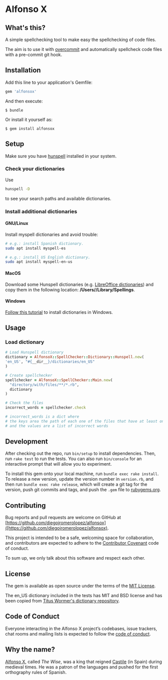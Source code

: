 # Alfonso X

## What's this?

A simple spellchecking tool to make easy the spellchecking of code files.

The aim is to use it with [overcommit](https://github.com/brigade/overcommit)
and automatically spellcheck code files with a pre-commit git hook.

## Installation

Add this line to your application's Gemfile:

```ruby
gem 'alfonsox'
```

And then execute:

    $ bundle

Or install it yourself as:

    $ gem install alfonsox

## Setup

Make sure you have [hunspell](http://hunspell.github.io/) installed
in your system.

### Check your dictionaries

Use

```bash
hunspell -D
```

to see your search paths and available dictionaries.

### Install additional dictionaries

#### GNU/Linux

Install myspell dictionaries and avoid trouble:

```bash
# e.g.: install Spanish dictionary.
sudo apt install myspell-es 
```

```bash
# e.g.: install US English dictionary.
sudo apt install myspell-en-us
```

#### MacOS

Download some Hunspell dictionaries
(e.g. [LibreOffice dictionaries](https://github.com/LibreOffice/dictionaries))
and copy them in the following location: **/Users/<your user>/Library/Spellings**.

#### Windows

[Follow this tutorial](https://lists.gnu.org/archive/html/help-gnu-emacs/2014-04/msg00030.html)
to install dictionaries in Windows.

## Usage

### Load dictionary

```ruby
# Load Hunspell dictionary
dictionary = AlfonsoX::SpellChecker::Dictionary::Hunspell.new(
'en_US', "#{__dir__}/dictionaries/en_US"
)

# Create spellchecker
spellchecker = AlfonsoX::SpellChecker::Main.new(
  "directory/with/files/**/*.rb",
  dictionary
)

# Check the files
incorrect_words = spellchecker.check

# incorrect_words is a dict where
# the keys area the path of each one of the files that have at least one wrong word
# and the values are a list of incorrect words 
```


## Development

After checking out the repo, run `bin/setup` to install dependencies. Then, run `rake test` to run the tests. You can also run `bin/console` for an interactive prompt that will allow you to experiment.

To install this gem onto your local machine, run `bundle exec rake install`. To release a new version, update the version number in `version.rb`, and then run `bundle exec rake release`, which will create a git tag for the version, push git commits and tags, and push the `.gem` file to [rubygems.org](https://rubygems.org).

## Contributing

Bug reports and pull requests are welcome on GitHub at [https://github.com/diegojromerolopez/alfonsox]([https://github.com/diegojromerolopez/alfonsox).

This project is intended to be a safe, welcoming space for collaboration, and contributors are expected to adhere to the [Contributor Covenant](http://contributor-covenant.org) code of conduct.

To sum up, we only talk about this software and respect each other.

## License

The gem is available as open source under the terms of the [MIT License](https://opensource.org/licenses/MIT).

The en_US dictionary included in the tests has MIT and BSD license and has been copied from [Titus Wormer's dictionary repository](https://github.com/wooorm/dictionaries/tree/master/dictionaries/en-US).

## Code of Conduct

Everyone interacting in the Alfonso X project’s codebases, issue trackers, chat rooms and mailing lists is expected to follow the [code of conduct](https://github.com/[USERNAME]/alfonsox/blob/master/CODE_OF_CONDUCT.md).

## Why the name?

[Alfonso X](https://en.wikipedia.org/wiki/Alfonso_X_of_Castile), called *The Wise*, was a king that reigned [Castile](https://en.wikipedia.org/wiki/Crown_of_Castile) (in Spain) during medieval times.
He was a patron of the languages and pushed for the first orthography rules of Spanish.
